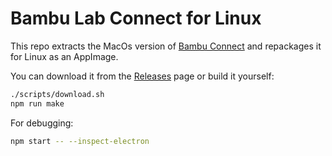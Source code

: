 # Bambu Lab Connect for Linux

This repo extracts the MacOs version of [Bambu Connect](https://wiki.bambulab.com/en/software/bambu-connect) and repackages it for Linux as an AppImage.

You can download it from the [Releases](https://github.com/j4k0xb/bambu-connect-linux/releases/latest) page or build it yourself:

```sh
./scripts/download.sh
npm run make
```

For debugging:

```sh
npm start -- --inspect-electron
```

